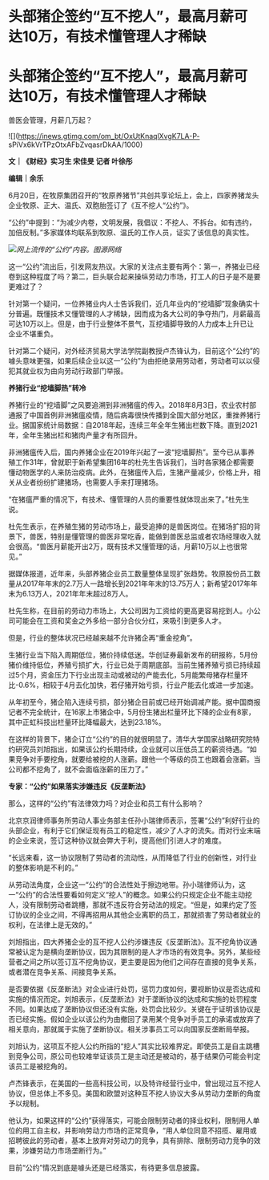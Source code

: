 # 头部猪企签约“互不挖人”，最高月薪可达10万，有技术懂管理人才稀缺

# 头部猪企签约“互不挖人”，最高月薪可达10万，有技术懂管理人才稀缺

兽医会管理，月薪几万起？

![](https://inews.gtimg.com/om_bt/OxUtKnaqlXvgK7LA-P-
sPiVx6kVrTPzOtxAFbZvqasrDkAA/1000)

**文｜《财经》实习生 宋佳旻 记者 叶徐彤**

**编辑｜余乐**

6月20日，在牧原集团召开的“牧原养猪节”共创共享论坛上，会上，四家养猪龙头企业牧原、正大、温氏、双胞胎签订了《互不挖人“公约”》。

“公约”中提到：“为减少内卷，文明发展，我倡议：不挖人、不拆台。如有违约，加倍反制。”多家媒体均联系到牧原、温氏的工作人员，证实了该信息的真实性。

![](https://inews.gtimg.com/om_bt/OeXYk6hEMno4ndmL602pYwfWyQtWRGefLba9C9ALc2pJAAA/1000)_网上流传的“公约”内容。图源网络_

这一“公约”流出后，引发网友热议。大家的关注点主要有两个：第一，养猪业已经卷到这种程度了吗？第二，巨头联合起来操纵劳动力市场，打工人的日子是不是要更难过了？

针对第一个疑问，一位养猪业内人士告诉我们，近几年业内的“挖墙脚”现象确实十分普遍。既懂技术又懂管理的人才稀缺，因而成为各大公司的争夺热门，月薪最高可达10万以上。但是，由于行业整体不景气，互挖墙脚导致的人力成本上升已让企业不堪重负。

针对第二个疑问，对外经济贸易大学法学院副教授卢杰锋认为，目前这个“公约”的噱头意味更强，如果后续企业以这一“公约”为由拒绝录用劳动者，劳动者可以以侵犯其就业权为由向劳动行政部门举报。

**养猪行业“挖墙脚热”转冷**

养猪行业的“挖墙脚”之风要追溯到非洲猪瘟的传入。2018年8月3日，农业农村部通报了中国首例非洲猪瘟疫情，随后病毒很快传播到全国大部分地区，重挫养猪行业。据国家统计局数据：自2018年起，连续三年全年生猪出栏数下降。直到2021年，全年生猪出栏和猪肉产量才有所回升。

非洲猪瘟传入后，国内养猪企业在2019年兴起了一波“挖墙脚热”。至今已从事养殖工作31年，曾就职于新希望集团16年的杜先生告诉我们，当时各家猪企都需要懂动物医学的人来防治疫病。此外，在猪瘟传入后，生猪产量减少，价格上升，相关从业者纷纷扩建猪场，也需要人手来打理猪场。

“在猪瘟严重的情况下，有技术、懂管理的人员的重要性就体现出来了。”杜先生说。

杜先生表示，在养殖生猪的劳动市场上，最受追捧的是兽医岗位。在猪场扩招的背景下，兽医，特别是懂管理的兽医非常吃香，能做到兽医总监或者农场经理收入就会很高。“兽医月薪能开出2万，既有技术又懂管理的话，月薪10万以上也很常见。”

据媒体报道，近年来，头部养猪企业员工数量整体呈现扩张趋势。牧原股份员工数量从2017年年末的2.7万人一路增长到2021年年末的13.75万人；新希望2017年年末为6.13万人，2021年年末超过8万人。

杜先生称，在目前的劳动力市场上，大公司因为工资给的更高更容易挖到人。小公司可能会在工资和奖金之外多给一部分合伙分红，来吸引到更多人才。

但是，行业的整体状况已经越来越不允许猪企再“重金挖角”。

生猪行业当下陷入周期低位，猪价持续低迷。华创证券最新发布的研报称，5月份猪价维持低位，养殖亏损扩大，行业已处于周期底部。当前生猪养殖亏损已持续超过5个月，资金压力下行业出现主动或被动的产能去化，5月能繁母猪存栏量环比-0.6%，相较于4月去化加快，若仔猪开始亏损，行业产能去化或进一步加速。

从年初至今，猪企陷入连续亏损，部分猪企目前或已经开始调减产能。据中国商报记者不完全统计，在16家上市猪企中，5月份生猪出栏量环比下降的企业有8家，其中正虹科技出栏量环比降幅最大，达到23.18%。

在这样的背景下，猪企订立“公约”的目的就很明显了。清华大学国家战略研究院特约研究员刘旭指出，如果该公约长期持续，企业就可以压低员工的薪资待遇。“如果竞争对手要挖角，就要给被挖的人涨薪。跟他一个等级的员工也跟着会涨薪。当公司都不挖角了，就不会面临涨薪的压力了。”

**专家：“公约”如果落实涉嫌违反《反垄断法》**

那么，这样的“公约”有法律效力吗？对企业和员工有什么影响？

北京京润律师事务所劳动人事业务部主任孙小瑞律师表示，签署“公约”利好行业的头部企业，有利于它们保证现有员工的稳定性，减少了人才的流失。而对行业末端的企业来说，签订这种协议就会弊大于利，提高他们引进人才的难度。

“长远来看，这一协议限制了劳动者的流动性，从而降低了行业的创新性，对行业的整体影响是不利的。”

从劳动法角度，企业这一“公约”的合法性处于擦边地带。孙小瑞律师认为，这一“公约”的合法性要看如何定义“挖人”的概念。如果公约只规定企业不能主动挖人，没有限制劳动者跳槽，那就不违反符合劳动法的规定。“但是，如果约定了签订协议的企业之间，不得再招用从其他企业离职的员工，那就损害了劳动者就业的权利，在法律上是无效的。”

刘旭指出，四大养猪企业的互不挖人公约涉嫌违反《反垄断法》。互不挖角协议通常被认定为是横向垄断协议，因为其限制的是人才市场的有效竞争。另外，某些经营者之间之所以签订互不挖角协议，更主要是因为他们之间存在直接的竞争关系，或者潜在竞争关系、间接竞争关系。

是否要依据《反垄断法》对企业进行处罚，惩罚力度如何，要视断协议是否达成和实施的情况而定。刘旭表示，《反垄断法》对于垄断协议的达成和实施的处罚程度不同。如果达成了垄断协议但还没有实施，处罚会比较少。关键在于证明该协议是否已经实施。假如企业以该公约为由撤回了录用某个竞争对手员工的承诺或放弃了相关意向，那就属于实施了垄断协议。相关涉事员工可以向国家反垄断局举报。

刘旭认为，这项互不挖人公约所指的“挖人”其实比较难界定。即使员工是自主跳槽到竞争公司，原公司也较难举证该员工是主动还是被动的，基于结果仍可能会判定该员工是被挖角的。

卢杰锋表示，在美国的一些高科技公司，以及特许经营行业中，曾出现过互不挖人协议，但总体上不多见。美国和欧盟对这种互不挖人协议大多从劳动力垄断的角度予以规制。

他认为，如果这样的“公约”获得落实，可能会限制劳动者的择业权利，限制用人单位的用工自主权，并影响劳动力市场的正常竞争，“用人单位同意不招揽、雇用或招聘彼此的劳动者，基本上放弃对劳动力的竞争，具有排除、限制劳动力竞争的效果，涉嫌劳动力市场垄断行为。”

目前“公约”情况到底是噱头还是已经落实，有待更多信息披露。

